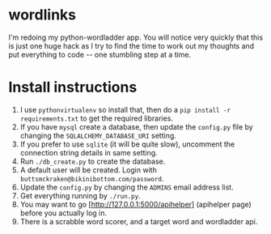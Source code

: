 # wordlinks
I'm redoing my python-wordladder app. You will notice very quickly that this is just one huge hack as I try to find the time to work out my thoughts and put everything to code -- one stumbling step at a time.
# Install instructions
1. I use `pythonvirtualenv` so install that, then do a `pip install -r requirements.txt` to get the required libraries.
2. If you have `mysql` create a database, then update the `config.py` file by changing the `SQLALCHEMY_DATABASE_URI` setting.
3. If you prefer to use `sqlite` (it will be quite slow), uncomment the connection string details in same setting.
4. Run `./db_create.py` to create the database.
5. A default user will be created. Login with `buttsmckraken@bikinibottom.com/password`.
6. Update the `config.py` by changing the `ADMINS` email address list.
7. Get everything running by `./run.py`.
8. You may want to go [http://127.0.0.1:5000/apihelper] (apihelper page) before you actually log in.
9. There is a scrabble word scorer, and a target word and wordladder api.  